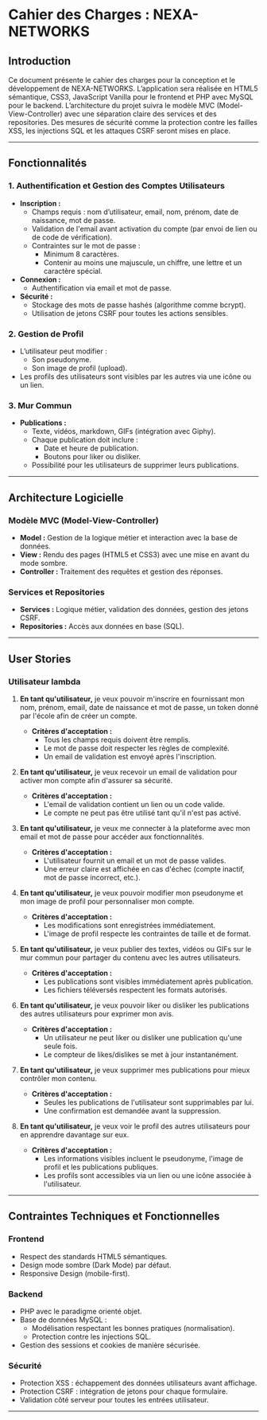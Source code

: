# Cahier des Charges : NEXA-NETWORKS

## Introduction
Ce document présente le cahier des charges pour la conception et le développement de NEXA-NETWORKS. L’application sera réalisée en HTML5 sémantique, CSS3, JavaScript Vanilla pour le frontend et PHP avec MySQL pour le backend. L’architecture du projet suivra le modèle MVC (Model-View-Controller) avec une séparation claire des services et des repositories. Des mesures de sécurité comme la protection contre les failles XSS, les injections SQL et les attaques CSRF seront mises en place.

---

## Fonctionnalités

### 1. Authentification et Gestion des Comptes Utilisateurs
- **Inscription :**
  - Champs requis : nom d’utilisateur, email, nom, prénom, date de naissance, mot de passe.
  - Validation de l'email avant activation du compte (par envoi de lien ou de code de vérification).
  - Contraintes sur le mot de passe :
    - Minimum 8 caractères.
    - Contenir au moins une majuscule, un chiffre, une lettre et un caractère spécial.
- **Connexion :**
  - Authentification via email et mot de passe.
- **Sécurité :**
  - Stockage des mots de passe hashés (algorithme comme bcrypt).
  - Utilisation de jetons CSRF pour toutes les actions sensibles.

### 2. Gestion de Profil
- L’utilisateur peut modifier :
  - Son pseudonyme.
  - Son image de profil (upload).
- Les profils des utilisateurs sont visibles par les autres via une icône ou un lien.

### 3. Mur Commun
- **Publications :**
  - Texte, vidéos, markdown, GIFs (intégration avec Giphy).
  - Chaque publication doit inclure :
    - Date et heure de publication.
    - Boutons pour liker ou disliker.
  - Possibilité pour les utilisateurs de supprimer leurs publications.

---

## Architecture Logicielle

### Modèle MVC (Model-View-Controller)
- **Model :** Gestion de la logique métier et interaction avec la base de données.
- **View :** Rendu des pages (HTML5 et CSS3) avec une mise en avant du mode sombre.
- **Controller :** Traitement des requêtes et gestion des réponses.

### Services et Repositories
- **Services :** Logique métier, validation des données, gestion des jetons CSRF.
- **Repositories :** Accès aux données en base (SQL).

---

## User Stories

### Utilisateur lambda

1. **En tant qu'utilisateur,** je veux pouvoir m'inscrire en fournissant mon nom, prénom, email, date de naissance et mot de passe, un token donné par l'école afin de créer un compte.
   - **Critères d'acceptation :**
     - Tous les champs requis doivent être remplis.
     - Le mot de passe doit respecter les règles de complexité.
     - Un email de validation est envoyé après l'inscription.

2. **En tant qu'utilisateur,** je veux recevoir un email de validation pour activer mon compte afin d'assurer sa sécurité.
   - **Critères d'acceptation :**
     - L'email de validation contient un lien ou un code valide.
     - Le compte ne peut pas être utilisé tant qu'il n'est pas activé.

3. **En tant qu'utilisateur,** je veux me connecter à la plateforme avec mon email et mot de passe pour accéder aux fonctionnalités.
   - **Critères d'acceptation :**
     - L'utilisateur fournit un email et un mot de passe valides.
     - Une erreur claire est affichée en cas d'échec (compte inactif, mot de passe incorrect, etc.).

4. **En tant qu'utilisateur,** je veux pouvoir modifier mon pseudonyme et mon image de profil pour personnaliser mon compte.
   - **Critères d'acceptation :**
     - Les modifications sont enregistrées immédiatement.
     - L'image de profil respecte les contraintes de taille et de format.

5. **En tant qu'utilisateur,** je veux publier des textes, vidéos ou GIFs sur le mur commun pour partager du contenu avec les autres utilisateurs.
   - **Critères d'acceptation :**
     - Les publications sont visibles immédiatement après publication.
     - Les fichiers téléversés respectent les formats autorisés.

6. **En tant qu'utilisateur,** je veux pouvoir liker ou disliker les publications des autres utilisateurs pour exprimer mon avis.
   - **Critères d'acceptation :**
     - Un utilisateur ne peut liker ou disliker une publication qu'une seule fois.
     - Le compteur de likes/dislikes se met à jour instantanément.

7. **En tant qu'utilisateur,** je veux supprimer mes publications pour mieux contrôler mon contenu.
   - **Critères d'acceptation :**
     - Seules les publications de l'utilisateur sont supprimables par lui.
     - Une confirmation est demandée avant la suppression.

8. **En tant qu'utilisateur,** je veux voir le profil des autres utilisateurs pour en apprendre davantage sur eux.
   - **Critères d'acceptation :**
     - Les informations visibles incluent le pseudonyme, l'image de profil et les publications publiques.
     - Les profils sont accessibles via un lien ou une icône associée à l'utilisateur.

---

## Contraintes Techniques et Fonctionnelles

### Frontend
- Respect des standards HTML5 sémantiques.
- Design mode sombre (Dark Mode) par défaut.
- Responsive Design (mobile-first).

### Backend
- PHP avec le paradigme orienté objet.
- Base de données MySQL :
  - Modélisation respectant les bonnes pratiques (normalisation).
  - Protection contre les injections SQL.
- Gestion des sessions et cookies de manière sécurisée.

### Sécurité
- Protection XSS : échappement des données utilisateurs avant affichage.
- Protection CSRF : intégration de jetons pour chaque formulaire.
- Validation côté serveur pour toutes les entrées utilisateur.

---
